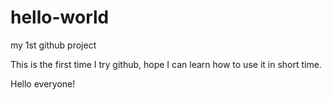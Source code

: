 # hello-world
my 1st github project

This is the first time I try github, hope I can learn how to use it in short time.

Hello everyone!
